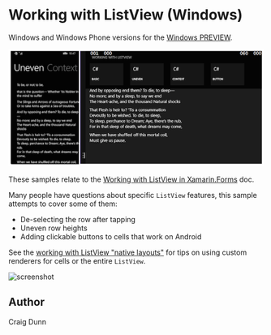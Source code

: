 Working with ListView (Windows)
==============

Windows and Windows Phone versions for the [Windows PREVIEW](http://developer.xamarin.com/guides/cross-platform/xamarin-forms/windows/).


![screenshot](Screenshots/windows.png "Windows")


These samples relate to the [Working with ListView in Xamarin.Forms](http://developer.xamarin.com/guides/cross-platform/xamarin-forms/working-with/listview) doc.

Many people have questions about specific `ListView` features, this sample attempts to cover some of them:

* De-selecting the row after tapping
* Uneven row heights
* Adding clickable buttons to cells that work on Android

See the [working with ListView "native layouts"](https://github.com/xamarin/xamarin-forms-samples/tree/master/WorkingWithListviewNative) for tips on using custom renderers for cells or the entire `ListView`. 


![screenshot](https://raw.githubusercontent.com/xamarin/xamarin-forms-samples/master/WorkingWithListview/Screenshots/all-sml.png "Colors")


Author
------

Craig Dunn
